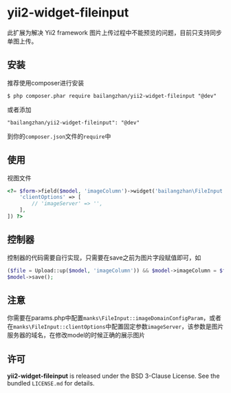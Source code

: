 yii2-widget-fileinput
==========================

此扩展为解决 Yii2 framework 图片上传过程中不能预览的问题，目前只支持同步单图上传。

## 安装


推荐使用composer进行安装

```
$ php composer.phar require bailangzhan/yii2-widget-fileinput "@dev"
```

或者添加

```
"bailangzhan/yii2-widget-fileinput": "@dev"
```

到你的`composer.json`文件的`require`中

## 使用

视图文件
```php
<?= $form->field($model, 'imageColumn')->widget('bailangzhan\FileInput', [
	'clientOptions' => [
		// 'imageServer' => '',
	],
]) ?>
```

## 控制器
控制器的代码需要自行实现，只需要在save之前为图片字段赋值即可，如
```php
($file = Upload::up($model, 'imageColumn')) && $model->imageColumn = $file;
$model->save();
```

## 注意

你需要在params.php中配置`manks\FileInput::imageDomainConfigParam`，或者在`manks\FileInput::clientOptions`中配置固定参数`imageServer`，该参数是图片服务器的域名，在修改model的时候正确的展示图片

## 许可

**yii2-widget-fileinput** is released under the BSD 3-Clause License. See the bundled `LICENSE.md` for details.
